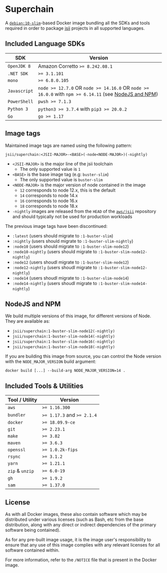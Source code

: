 # Superchain

A [`debian:10-slim`][debian]-based Docker image bundling all the SDKs and tools
required in order to package [jsii] projects in all supported languages.

[debian]: https://hub.docker.com/_/debian
[jsii]: https://github.com/aws/jsii

## Included Language SDKs

SDK             | Version
----------------|-------------------------------------------
`OpenJDK 8`     | Amazon Corretto `>= 8.242.08.1`
`.NET SDK`      | `>= 3.1.101`
`mono`          | `>= 6.8.0.105`
`Javascript`    | `node >= 12.7.0` OR `node >= 14.16.0` OR `node >= 16.0.0` with `npm >= 6.14.11` (see [NodeJS and NPM](#nodejs-and-npm))
`PowerShell`    | `pwsh >= 7.1.3`
`Python 3`      | `python3 >= 3.7.4` with `pip3 >= 20.0.2`
`Go`            | `go >= 1.17`

## Image tags

Maintained image tags are named using the following pattern:

```
jsii/superchain:<JSII-MAJOR>-<BASE>(-node<NODE-MAJOR>)(-nightly)
```

- `<JSII-MAJOR>` is the major line of the jsii toolchain
  - The only supported value is `1`
- `<BASE>` is the base image tag (e.g: `buster-slim`)
  - The only supported value is `buster-slim`
- `<NODE-MAJOR>` is the major version of node contained in the image
  - `12` corresponds to node 12.x, this is the default
  - `14` corresponds to node 14.x
  - `16` corresponds to node 16.x
  - `18` corresponds to node 18.x
- `-nightly` images are released from the `HEAD` of the [`aws/jsii`][jsii]
  repository and should typically not be used for production workloads

The previous image tags have been discontinued:

- `:latest` (users should migrate to `:1-buster-slim`)
- `:nightly` (users should migrate to `:1-buster-slim-nightly`)
- `:node10` (users should migrate to `:1-buster-slim-node12`)
- `:node10-nightly` (users should migrate to `:1-buster-slim-node12-nightly`)
- `:node12` (users shoudl migrate to `:1-buster-slim-node12`)
- `:node12-nightly` (users shoudl migrate to `:1-buster-slim-node12-nightly`)
- `:node14` (users shoudl migrate to `:1-buster-slim-node14`)
- `:node14-nightly` (users shoudl migrate to `:1-buster-slim-node14-nightly`)

## NodeJS and NPM

We build multiple versions of this image, for different versions of Node. They are available as:

* `jsii/superchain:1-buster-slim-node12(-nightly)`
* `jsii/superchain:1-buster-slim-node14(-nightly)`
* `jsii/superchain:1-buster-slim-node16(-nightly)`
* `jsii/superchain:1-buster-slim-node18(-nightly)`

If you are building this image from source, you can control the Node version with the
`NODE_MAJOR_VERSION` build argument:

```
docker build [...] --build-arg NODE_MAJOR_VERSION=14 .
```

## Included Tools & Utilities

Tool / Utility | Version
---------------|--------------------------------------------
`aws`          | `>= 1.16.300`
`bundler`      | `>= 1.17.3` and `>= 2.1.4`
`docker`       | `>= 18.09.9-ce`
`git`          | `>= 2.23.1`
`make`         | `>= 3.82`
`maven`        | `>= 3.6.3`
`openssl`      | `>= 1.0.2k-fips`
`rsync`        | `>= 3.1.2`
`yarn`         | `>= 1.21.1`
`zip` & `unzip`| `>= 6.0-19`
`gh`           | `>= 1.9.2`
`sam`          | `>= 1.37.0`

## License

As with all Docker images, these also contain software which may be distributed
under various licenses (such as Bash, etc from the base distribution, along with
any direct or indirect dependencies of the primary software being contained).

As for any pre-built image usage, it is the image user's responsibility to
ensure that any use of this image complies with any relevant licenses for all
software contained within.

For more information, refer to the `/NOTICE` file that is present in the Docker
image.
